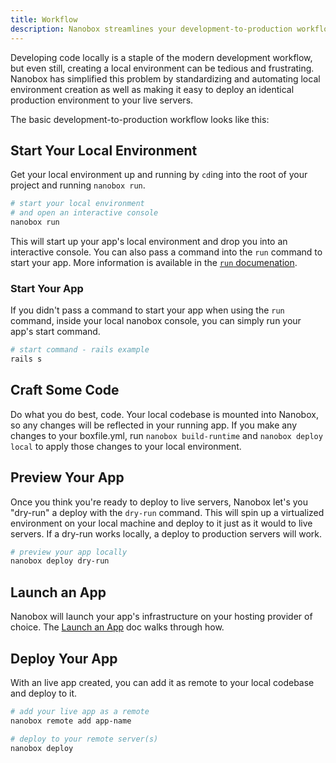 ```yaml
---
title: Workflow
description: Nanobox streamlines your development-to-production workflow.
---
```


Developing code locally is a staple of the modern development workflow, but even still, creating a local environment can be tedious and frustrating. Nanobox has simplified this problem by standardizing and automating local environment creation as well as making it easy to deploy an identical production environment to your live servers.

The basic development-to-production workflow looks like this:

## Start Your Local Environment
Get your local environment up and running by `cd`ing into the root of your project and running `nanobox run`.

```bash
# start your local environment
# and open an interactive console
nanobox run
```

This will start up your app's local environment and drop you into an interactive console. You can also pass a command into the `run` command to start your app. More information is available in the [`run` documenation](/cli/run/).

### Start Your App
If you didn't pass a command to start your app when using the `run` command, inside your local nanobox console, you can simply run your app's start command.

```bash
# start command - rails example
rails s
```

## Craft Some Code
Do what you do best, code. Your local codebase is mounted into Nanobox, so any changes will be reflected in your running app. If you make any changes to your boxfile.yml, run `nanobox build-runtime` and `nanobox deploy local` to apply those changes to your local environment.

## Preview Your App
Once you think you're ready to deploy to live servers, Nanobox let's you "dry-run" a deploy with the `dry-run` command. This will spin up a virtualized environment on your local machine and deploy to it just as it would to live servers. If a dry-run works locally, a deploy to production servers will work.

```bash
# preview your app locally
nanobox deploy dry-run
```

## Launch an App
Nanobox will launch your app's infrastructure on your hosting provider of choice. The [Launch an App](/workflow/launch-an-app) doc walks through how.

## Deploy Your App
With an live app created, you can add it as remote to your local codebase and deploy to it.

```bash
# add your live app as a remote
nanobox remote add app-name

# deploy to your remote server(s)
nanobox deploy
```
